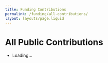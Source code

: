 ```yaml
---
title: Funding Contributions
permalink: /funding/all-contributions/
layout: layouts/page.liquid
---
```


# All Public Contributions

<ul class="recent-contributions rows">
	<li>Loading...</li>
</ul>

<script>
  {% include scripts/funding-utils.js %}
  {% include scripts/recent-contributions.js %}

  fetch("{{ env.API_DOMAIN }}/funding/all").then(res => res.json()).then(data => {
	  setRecentContributions(data);
  });
</script>